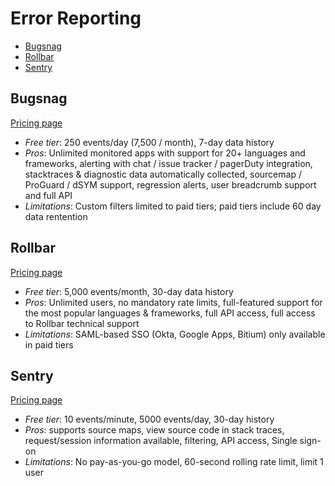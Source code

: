 # Error Reporting

<!-- TOC depthFrom:2 -->

- [Bugsnag](#bugsnag)
- [Rollbar](#rollbar)
- [Sentry](#sentry)

<!-- /TOC -->
## Bugsnag

[Pricing page](https://bugsnag.com/pricing/)

* *Free tier*: 250 events/day (7,500 / month), 7-day data history
* *Pros*: Unlimited monitored apps with support for 20+ languages and frameworks, alerting with chat / issue tracker / pagerDuty integration, stacktraces & diagnostic data automatically collected, sourcemap / ProGuard / dSYM support, regression alerts, user breadcrumb support and full API
* *Limitations*: Custom filters limited to paid tiers; paid tiers include 60 day data rentention

## Rollbar

[Pricing page](https://rollbar.com/pricing/)

* *Free tier*: 5,000 events/month, 30-day data history
* *Pros*: Unlimited users, no mandatory rate limits, full-featured support for the most popular languages & frameworks, full API access, full access to Rollbar technical support
* *Limitations*: SAML-based SSO (Okta, Google Apps, Bitium) only available in paid tiers

## Sentry

[Pricing page](https://sentry.io/pricing/)

* *Free tier*: 10 events/minute, 5000 events/day, 30-day history
* *Pros*: supports source maps, view source code in stack traces, request/session information available, filtering, API access, Single sign-on
* *Limitations*: No pay-as-you-go model, 60-second rolling rate limit, limit 1 user

